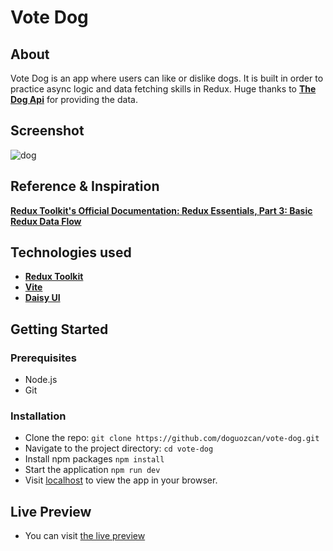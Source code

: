 # Vote Dog

## About

Vote Dog is an app where users can like or dislike dogs.
It is built in order to practice async logic and data fetching skills in Redux.
Huge thanks to **<a href="https://www.thedogapi.com/">The Dog Api</a>** for providing the data.

## Screenshot
![dog](https://github.com/doguozcan/vote-dog/assets/76822280/b0314509-ffff-4926-8a1d-011f02a20356)

## Reference & Inspiration
**<a href="https://redux.js.org/tutorials/essentials/part-3-data-flow">Redux Toolkit's Official Documentation: Redux Essentials, Part 3: Basic Redux Data Flow</a>**

## Technologies used

- **<a href="https://www.npmjs.com/package/@reduxjs/toolkit">Redux Toolkit</a>**
- **<a href="https://vitejs.dev/">Vite</a>**
- **<a href="https://daisyui.com/">Daisy UI</a>**

## Getting Started

### Prerequisites

- Node.js
- Git

### Installation

- Clone the repo:
  `git clone https://github.com/doguozcan/vote-dog.git`
- Navigate to the project directory:
  `cd vote-dog`
- Install npm packages
  `npm install`
- Start the application
  `npm run dev`
- Visit <a href="http://localhost:5137">localhost</a> to view the app in your browser.

## Live Preview

- You can visit <a href="https://lovely-sunflower-725483.netlify.app/">the live preview</a>
